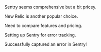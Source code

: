 Sentry seems comprehensive but a bit pricey.

New Relic is another popular choice.

Need to compare features and pricing.

Setting up Sentry for error tracking.

Successfully captured an error in Sentry!